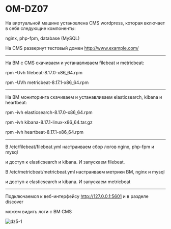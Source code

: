 # OM-DZ07
На виртуальной машине установлена CMS wordpress, которая включает в себя следующие компоненты:

nginx, php-fpm, database (MySQL)

На CMS развернут тестовый домен http://www.example.com/

---

На ВМ с CMS скачиваем и устанавливаем filebeat и metricbeat:

rpm -Uvh filebeat-8.17.0-x86_64.rpm

rpm -UVh metricbeat-8.17.1-x86_64.rpm

---

На ВМ мониторинга скачиваем и устанавливаем  elasticsearch, kibana и heartbeat:

rpm -ivh elasticsearch-8.17.0-x86_64.rpm

rpm -ivh kibana-8.17.1-linux-x86_64.tar.gz

rpm -ivh heartbeat-8.17.1-x86_64.rpm

---

В /etc/filebeat/filebeat.yml настраиваем сбор логов nginx, php-fpm и mysql

и доступ к elasticsearch и kibana. И запускаем filebeat.

В /etc/metricbeat/metricbeat.yml настраиваем метрики ВМ, nginx и mysql

и доступ к elasticsearch и kibana. И запускаем metricbeat

---

Подключаемся к веб-интерфейсу http://127.0.0.1:5601 и в разделе discover

можем видить логи с ВМ CMS

![dz5-1](https://github.com/user-attachments/assets/36532c77-3be7-4cd6-a906-b8721ba6a8b1)














